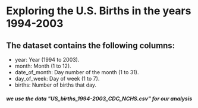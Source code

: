 # Exploring the U.S. Births in the years 1994-2003

## The dataset contains the following columns:

- year: Year (1994 to 2003).
- month: Month (1 to 12).
- date_of_month: Day number of the month (1 to 31).
- day_of_week: Day of week (1 to 7).
- births: Number of births that day.

##### we use the data "US_births_1994-2003_CDC_NCHS.csv" for our analysis
